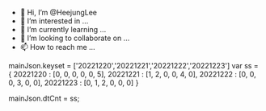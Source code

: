 - 👋 Hi, I’m @HeejungLee
- 👀 I’m interested in ...
- 🌱 I’m currently learning ...
- 💞️ I’m looking to collaborate on ...
- 📫 How to reach me ...

<!---
HeejungLee/HeejungLee is a ✨ special ✨ repository because its `README.md` (this file) appears on your GitHub profile.
You can click the Preview link to take a look at your changes.
--->


mainJson.keyset = ['20221220','20221221','20221222','20221223']
var ss = { 20221220 : [0, 0, 0, 0, 0, 5],  20221221 : [1, 2, 0, 0, 4, 0],  20221222 : [0, 0, 0, 3, 0, 0],  20221223 : [0, 1, 2, 0, 0, 0] }

mainJson.dtCnt = ss;
